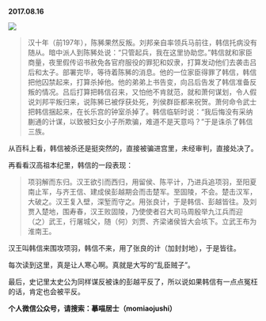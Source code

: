
          
**2017.08.16**

![](https://mmbiz.qlogo.cn/mmbiz_png/uDI3FLln00bdaG1N2Mby56BhyXlEOfh2o5xku10ibd0ZWy4AJbLzqOK4cQmZAksAxUpO3QU7OBZzYgr7V3YgzFw/0?wx_fmt=png)

>汉十年（前197年），陈豨果然反叛。刘邦亲自率领兵马前往，韩信托病没有随从。暗中派人到陈豨处说：“只管起兵，我在这里协助您。”韩信就和家臣商量，夜里假传诏书赦免各官府服役的罪犯和奴隶，打算发动他们去袭击吕后和太子。部署完毕，等待着陈豨的消息。他的一位家臣得罪了韩信，韩信把他囚禁起来，打算杀掉他。他的弟弟上书告变，向吕后告发了韩信准备反叛的情况。吕后打算把韩信召来，又怕他不肯就范，就和萧何谋划，令人假说刘邦平叛归来，说陈豨已被俘获处死，列侯群臣都来祝贺。萧何命令武士把韩信捆起来，在长乐宫的钟室杀掉了。韩信临斩时说：“我后悔没有采纳蒯通的计谋，以致被妇女小子所欺骗，难道不是天意吗？”于是诛杀了韩信三族。



从百科上看，韩信被杀还是挺突然的，直接被骗进宫里，未经审判，直接处决了。

再看看汉高祖本纪里，韩信的一段表现：
>项羽解而东归。汉王欲引而西归，用留侯、陈平计，乃进兵追项羽，至阳夏南止军，与齐王信、建成侯彭越期会而击楚军。至固陵，不会。楚击汉军，大破之。汉王复入壁，深堑而守之。用张良计，于是韩信、彭越皆往。及刘贾入楚地，围寿春，汉王败固陵，乃使使者召大司马周殷举九江兵而迎（之）武王，行屠城父，随（何）刘贾、齐梁诸侯皆大会垓下。立武王布为淮南王。



汉王叫韩信来围攻项羽，韩信不来，用了张良的计（加封封地），于是皆往。

每次读到这里，真是让人寒心啊。真就是大写的“乱臣贼子”。

最后，史记里太史公为同样谋反被诛的彭越平反了，所以说如果韩信有一点点冤枉的话，肯定也会被平反。


**个人微信公众号，请搜索：摹喵居士（momiaojushi）**

        